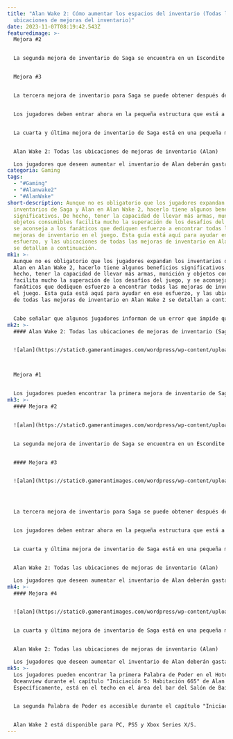 ```yaml
---
title: "Alan Wake 2: Cómo aumentar los espacios del inventario (Todas las
  ubicaciones de mejoras del inventario)"
date: 2023-11-07T08:19:42.543Z
featuredimage: >-
  Mejora #2


  La segunda mejora de inventario de Saga se encuentra en un Escondite del Culto en el extremo sur de la Orilla del Lago del Caldero. Este contenedor se vuelve accesible después de visitar la Superposición en el Caldero del Lago, como parte de la historia principal, y los jugadores simplemente deben repetir el patrón que se presenta en la cerradura para abrirlo.


  Mejora #3


  La tercera mejora de inventario para Saga se puede obtener después de que ella adquiera las Cortadoras de Pernos, un evento que ocurre durante el capítulo "Regreso 5: Dioses Antiguos" de Alan Wake 2. Con las Cortadoras de Pernos en mano, los jugadores deben dirigirse a la Calle Harbor, en el lado sur del pueblo de Bright Falls, y usar la herramienta para cortar el candado en la puerta.


  Los jugadores deben entrar ahora en la pequeña estructura que está a su derecha, justo más allá de la puerta, y localizar un Escondite del Culto. Este contenedor se puede abrir ingresando el código 697 en su cerradura, y la tercera mejora de inventario se encuentra en su interior.Mejora #4


  La cuarta y última mejora de inventario de Saga está en una pequeña mesa redonda dentro del Faro Acuático. Para ingresar a esa estructura, los jugadores deben abrir todos los Escondites del Culto en Alan Wake 2, y hay un total de 22 de estos contenedores. De hecho, los fanáticos encontrarán la Llave del Faro Acuático en el 22º Escondite del Culto que abran, independientemente del contenedor específico que sea, y pueden usarla para pasar la puerta cerrada de la estructura.


  Alan Wake 2: Todas las ubicaciones de mejoras de inventario (Alan)

  Los jugadores que deseen aumentar el inventario de Alan deberán gastar Palabras de Poder en la habilidad "Bolsillo Mágico". A continuación, se detallan las ubicaciones de esas Palabras de Poder en Alan Wake 2, y los fanáticos deben sentirse libres de buscar ambas:
categoria: Gaming
tags:
  - "#Gaming"
  - "#Alanwake2"
  - "#AlanWake"
short-description: Aunque no es obligatorio que los jugadores expandan los
  inventarios de Saga y Alan en Alan Wake 2, hacerlo tiene algunos beneficios
  significativos. De hecho, tener la capacidad de llevar más armas, munición y
  objetos consumibles facilita mucho la superación de los desafíos del juego, y
  se aconseja a los fanáticos que dediquen esfuerzo a encontrar todas las
  mejoras de inventario en el juego. Esta guía está aquí para ayudar en ese
  esfuerzo, y las ubicaciones de todas las mejoras de inventario en Alan Wake 2
  se detallan a continuación.
mk1: >-
  Aunque no es obligatorio que los jugadores expandan los inventarios de Saga y
  Alan en Alan Wake 2, hacerlo tiene algunos beneficios significativos. De
  hecho, tener la capacidad de llevar más armas, munición y objetos consumibles
  facilita mucho la superación de los desafíos del juego, y se aconseja a los
  fanáticos que dediquen esfuerzo a encontrar todas las mejoras de inventario en
  el juego. Esta guía está aquí para ayudar en ese esfuerzo, y las ubicaciones
  de todas las mejoras de inventario en Alan Wake 2 se detallan a continuación.


  Cabe señalar que algunos jugadores informan de un error que impide que aparezcan dos de las mejoras de inventario del juego. Estas son las mejoras que se encuentran en la Cofre del Culto en la Orilla del Lago del Caldero y en el Faro Acuático, y la razón de este error es actualmente desconocida. Dicho esto, se recomienda a los jugadores que encuentren este problema que confirmen que su juego está completamente actualizado, ya que casi con seguridad se abordará con un parche.
mk2: >-
  #### Alan Wake 2: Todas las ubicaciones de mejoras de inventario (Saga)


  ![alan](https://static0.gamerantimages.com/wordpress/wp-content/uploads/2023/11/alan-wake-2-cauldron-lake-general-store-map.jpg?q=50&fit=contain&w=750&h=415&dpr=1.5 "alan")



  Mejora #1


  Los jugadores pueden encontrar la primera mejora de inventario de Saga en la Tienda General del Lago del Caldero, que visitarán durante el capítulo "Regreso 2: El Corazón" de Alan Wake 2. Más específicamente, la mejora está en un archivador debajo de la Escopeta Recortada en la habitación con el congelador.
mk3: >-
  #### Mejora #2


  ![alan](https://static0.gamerantimages.com/wordpress/wp-content/uploads/2023/11/alan-wake-2-cauldron-lake-shore-stash-map.jpg?q=50&fit=crop&w=1500&dpr=1.5 "alan")


  La segunda mejora de inventario de Saga se encuentra en un Escondite del Culto en el extremo sur de la Orilla del Lago del Caldero. Este contenedor se vuelve accesible después de visitar la Superposición en el Caldero del Lago, como parte de la historia principal, y los jugadores simplemente deben repetir el patrón que se presenta en la cerradura para abrirlo.


  #### Mejora #3


  ![alan](https://static0.gamerantimages.com/wordpress/wp-content/uploads/2023/11/alan-wake-2-cauldron-lake-shore-stash-map.jpg?q=50&fit=crop&w=1500&dpr=1.5 "alan")




  La tercera mejora de inventario para Saga se puede obtener después de que ella adquiera las Cortadoras de Pernos, un evento que ocurre durante el capítulo "Regreso 5: Dioses Antiguos" de Alan Wake 2. Con las Cortadoras de Pernos en mano, los jugadores deben dirigirse a la Calle Harbor, en el lado sur del pueblo de Bright Falls, y usar la herramienta para cortar el candado en la puerta.


  Los jugadores deben entrar ahora en la pequeña estructura que está a su derecha, justo más allá de la puerta, y localizar un Escondite del Culto. Este contenedor se puede abrir ingresando el código 697 en su cerradura, y la tercera mejora de inventario se encuentra en su interior.Mejora #4


  La cuarta y última mejora de inventario de Saga está en una pequeña mesa redonda dentro del Faro Acuático. Para ingresar a esa estructura, los jugadores deben abrir todos los Escondites del Culto en Alan Wake 2, y hay un total de 22 de estos contenedores. De hecho, los fanáticos encontrarán la Llave del Faro Acuático en el 22º Escondite del Culto que abran, independientemente del contenedor específico que sea, y pueden usarla para pasar la puerta cerrada de la estructura.


  Alan Wake 2: Todas las ubicaciones de mejoras de inventario (Alan)

  Los jugadores que deseen aumentar el inventario de Alan deberán gastar Palabras de Poder en la habilidad "Bolsillo Mágico". A continuación, se detallan las ubicaciones de esas Palabras de Poder en Alan Wake 2, y los fanáticos deben sentirse libres de buscar ambas:
mk4: >-
  #### Mejora #4


  ![alan](https://static0.gamerantimages.com/wordpress/wp-content/uploads/2023/11/alan-wake-2-watery-lighthouse-map.jpg?q=50&fit=contain&w=750&h=415&dpr=1.5 "alan")


  La cuarta y última mejora de inventario de Saga está en una pequeña mesa redonda dentro del Faro Acuático. Para ingresar a esa estructura, los jugadores deben abrir todos los Escondites del Culto en Alan Wake 2, y hay un total de 22 de estos contenedores. De hecho, los fanáticos encontrarán la Llave del Faro Acuático en el 22º Escondite del Culto que abran, independientemente del contenedor específico que sea, y pueden usarla para pasar la puerta cerrada de la estructura.


  Alan Wake 2: Todas las ubicaciones de mejoras de inventario (Alan)

  Los jugadores que deseen aumentar el inventario de Alan deberán gastar Palabras de Poder en la habilidad "Bolsillo Mágico". A continuación, se detallan las ubicaciones de esas Palabras de Poder en Alan Wake 2, y los fanáticos deben sentirse libres de buscar ambas:
mk5: >-
  Los jugadores pueden encontrar la primera Palabra de Poder en el Hotel
  Oceanview durante el capítulo "Iniciación 5: Habitación 665" de Alan Wake 2.
  Específicamente, está en el techo en el área del bar del Salón de Baile.


  La segunda Palabra de Poder es accesible durante el capítulo "Iniciación 8: Cine de Zane", y los fanáticos deben enfocarse en llegar a los Reflectores en la Azotea del Cine del Poeta y mirar hacia la pared en la esquina suroeste.


  Alan Wake 2 está disponible para PC, PS5 y Xbox Series X/S.
---
```

